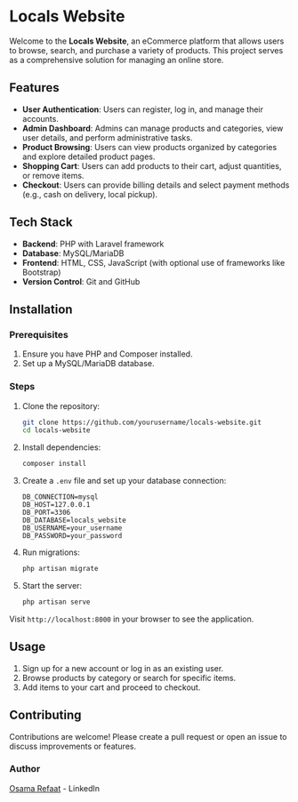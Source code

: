 
# Locals Website

Welcome to the **Locals Website**, an eCommerce platform that allows users to browse, search, and purchase a variety of products. This project serves as a comprehensive solution for managing an online store.

## Features

- **User Authentication**: Users can register, log in, and manage their accounts.
- **Admin Dashboard**: Admins can manage products and categories, view user details, and perform administrative tasks.
- **Product Browsing**: Users can view products organized by categories and explore detailed product pages.
- **Shopping Cart**: Users can add products to their cart, adjust quantities, or remove items.
- **Checkout**: Users can provide billing details and select payment methods (e.g., cash on delivery, local pickup).

## Tech Stack

- **Backend**: PHP with Laravel framework
- **Database**: MySQL/MariaDB
- **Frontend**: HTML, CSS, JavaScript (with optional use of frameworks like Bootstrap)
- **Version Control**: Git and GitHub

## Installation

### Prerequisites

1. Ensure you have PHP and Composer installed.
2. Set up a MySQL/MariaDB database.

### Steps

1. Clone the repository:

   ```bash
   git clone https://github.com/yourusername/locals-website.git
   cd locals-website
   ```

2. Install dependencies:

   ```bash
   composer install
   ```

3. Create a `.env` file and set up your database connection:

   ```dotenv
   DB_CONNECTION=mysql
   DB_HOST=127.0.0.1
   DB_PORT=3306
   DB_DATABASE=locals_website
   DB_USERNAME=your_username
   DB_PASSWORD=your_password
   ```

4. Run migrations:

   ```bash
   php artisan migrate
   ```

5. Start the server:

   ```bash
   php artisan serve
   ```

Visit `http://localhost:8000` in your browser to see the application.

## Usage

1. Sign up for a new account or log in as an existing user.
2. Browse products by category or search for specific items.
3. Add items to your cart and proceed to checkout.

## Contributing

Contributions are welcome! Please create a pull request or open an issue to discuss improvements or features.

### Author
[Osama Refaat](https://www.linkedin.com/in/osama-refaat1) - LinkedIn


